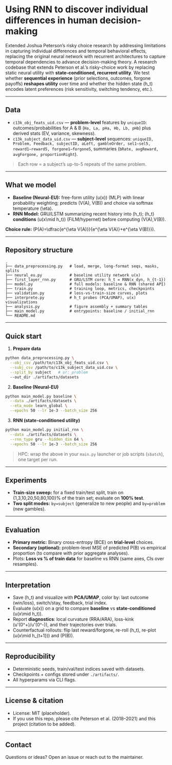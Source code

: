 # Using RNN to discover individual differences in human decision-making 
Extended Joshua Peterson’s risky choice research by addressing limitations in capturing individual differences and temporal behavioral effects, replacing the original neural network with recurrent architectures to capture temporal dependencies to advance decision-making theory. A research codebase that extends Peterson et al.’s risky-choice work by replacing static neural utility with **state-conditioned, recurrent utility**. We test whether **sequential experience** (prior selections, outcomes, forgone payoffs) **reshapes utility** over time and whether the hidden state (h_t) encodes latent preferences (risk sensitivity, switching tendency, etc.).

---

## Data

* `c13k_obj_feats_uid.csv` — **problem-level** features by `uniqueID`: outcomes/probabilities for A & B (`Ha, La, pHa, Hb, Lb, pHb`) plus derived stats (EV, variance, skewness).
* `c13k_subject_data_uid.csv` — **subject-level** sequences: `uniqueID, Problem, Feedback, subjectID, aLeft, gambleOrder, sel1–sel5, reward1–reward5, forgone1–forgone5`, summaries (`bRate, avgReward, avgForgone, proportionRight`).

> Each row = a subject’s up-to-5 repeats of the same problem.

---

## What we model

* **Baseline (Neural-EU):** free-form utility (u(x)) (MLP) with linear probability weighting; predicts (V(A), V(B)) and choice via softmax temperature (\eta).
* **RNN Model:** GRU/LSTM summarizing recent history into (h_t); (h_t) **conditions** (u(x\mid h_t)) (FiLM/hypernet) before computing (V(A),V(B)).

**Choice rule:** (P(A)=\dfrac{e^{\eta V(A)}}{e^{\eta V(A)}+e^{\eta V(B)}}).

---

## Repository structure

```
.
├── data_preprocessing.py   # load, merge, long-format seqs, masks, splits
├── neural_eu.py            # baseline utility network u(x)
├── first_layer_rnn.py      # GRU/LSTM core: h_t = RNN(x_dyn, h_{t-1})
├── model.py                # full models: baseline & RNN (shared API)
├── train.py                # training loop, metrics, checkpoints
├── validation.py           # loss-vs-train-size curves, plots
├── interprete.py           # h_t probes (PCA/UMAP), u(x) visualizations
├── analysis.py             # figure assembly + summary tables
├── main_model.py           # entrypoints: baseline / initial_rnn
└── README.md
```

---

## Quick start

1. **Prepare data**

```bash
python data_preprocessing.py \
  --obj_csv /path/to/c13k_obj_feats_uid.csv \
  --subj_csv /path/to/c13k_subject_data_uid.csv \
  --split_by subject   # or: problem
  --out_dir ./artifacts/datasets
```

2. **Baseline (Neural-EU)**

```bash
python main_model.py baseline \
  --data ./artifacts/datasets \
  --eta_mode learn_global \
  --epochs 50 --lr 1e-3 --batch_size 256
```

3. **RNN (state-conditioned utility)**

```bash
python main_model.py initial_rnn \
  --data ./artifacts/datasets \
  --rnn_type gru --hidden_dim 64 \
  --epochs 50 --lr 1e-3 --batch_size 256
```

> HPC: wrap the above in your `main.py` launcher or job scripts (`sbatch`), one target per run.

---

## Experiments

* **Train-size sweep:** for a fixed train/test split, train on {1,3,10,20,50,80,100}% of the train set; evaluate on **100% test**.
* **Two split modes:** `by=subject` (generalize to new people) and `by=problem` (new gambles).

---

## Evaluation

* **Primary metric:** Binary cross-entropy (BCE) on **trial-level** choices.
* **Secondary (optional):** problem-level MSE of predicted P(B) vs empirical proportion (to compare with prior aggregate analyses).
* Plots: **Loss vs % of train data** for baseline vs RNN (same axes, CIs over resamples).

---

## Interpretation

* Save (h_t) and visualize with **PCA/UMAP**, color by: last outcome (win/loss), switch/stay, feedback, trial index.
* Evaluate (u(x)) on a grid to compare **baseline** vs **state-conditioned** (u(x\mid h_t)).
* Report **diagnostics**: local curvature (RRA/ARA), loss-kink (u'(0^+)/u'(0^-)), and their trajectories over trials.
* Counterfactual rollouts: flip last reward/forgone, re-roll (h_t), re-plot (u(x\mid h_{t+1})) and (P(B)).

---

## Reproducibility

* Deterministic seeds, train/val/test indices saved with datasets.
* Checkpoints + configs stored under `./artifacts/`.
* All hyperparams via CLI flags.

---

## License & citation

* License: MIT (placeholder).
* If you use this repo, please cite Peterson et al. (2018–2021) and this project (citation to be added).

---

## Contact

Questions or ideas? Open an issue or reach out to the maintainer.

